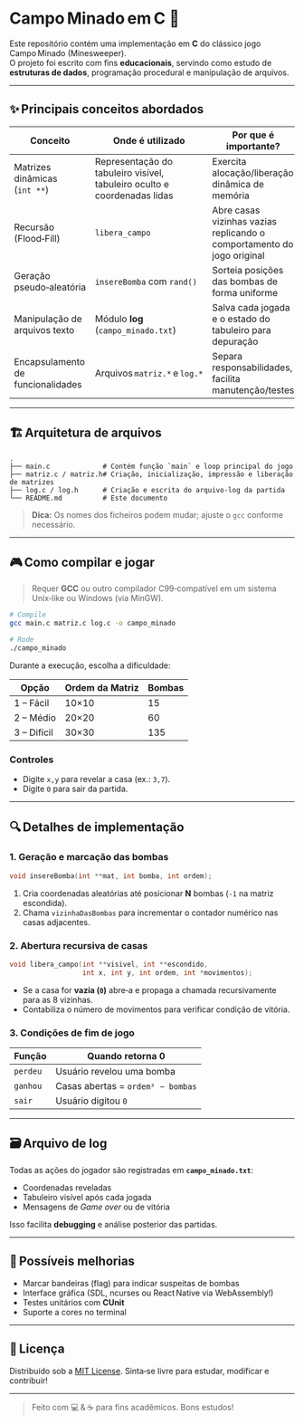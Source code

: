 # Campo Minado em C 🧨

Este repositório contém uma implementação em **C** do clássico jogo Campo Minado (Minesweeper).  
O projeto foi escrito com fins **educacionais**, servindo como estudo de **estruturas de dados**, programação procedural e manipulação de arquivos.

---

## ✨ Principais conceitos abordados

| Conceito | Onde é utilizado | Por que é importante? |
|----------|-----------------|-----------------------|
| Matrizes dinâmicas (`int **`) | Representação do tabuleiro visível, tabuleiro oculto e coordenadas lidas | Exercita alocação/liberação dinâmica de memória |
| Recursão (Flood‑Fill) | `libera_campo` | Abre casas vizinhas vazias replicando o comportamento do jogo original |
| Geração pseudo‑aleatória | `insereBomba` com `rand()` | Sorteia posições das bombas de forma uniforme |
| Manipulação de arquivos texto | Módulo **log** (`campo_minado.txt`) | Salva cada jogada e o estado do tabuleiro para depuração |
| Encapsulamento de funcionalidades | Arquivos `matriz.*` e `log.*` | Separa responsabilidades, facilita manutenção/testes |

---

## 🏗️ Arquitetura de arquivos

```
.
├── main.c             # Contém função `main` e loop principal do jogo
├── matriz.c / matriz.h# Criação, inicialização, impressão e liberação de matrizes
├── log.c / log.h      # Criação e escrita do arquivo‑log da partida
└── README.md          # Este documento
```

> **Dica:** Os nomes dos ficheiros podem mudar; ajuste o `gcc` conforme necessário.

---

## 🎮 Como compilar e jogar

> Requer **GCC** ou outro compilador C99‑compatível em um sistema Unix‑like ou Windows (via MinGW).

```bash
# Compile
gcc main.c matriz.c log.c -o campo_minado

# Rode
./campo_minado
```

Durante a execução, escolha a dificuldade:

| Opção | Ordem da Matriz | Bombas |
|-------|-----------------|--------|
| 1 – Fácil   | 10×10 | 15  |
| 2 – Médio   | 20×20 | 60  |
| 3 – Difícil | 30×30 | 135 |

### Controles

- Digite `x,y` para revelar a casa (ex.: `3,7`).
- Digite `0` para sair da partida.

---

## 🔍 Detalhes de implementação

### 1. Geração e marcação das bombas

```c
void insereBomba(int **mat, int bomba, int ordem);
```

1. Cria coordenadas aleatórias até posicionar **N** bombas (`-1` na matriz escondida).  
2. Chama `vizinhaDasBombas` para incrementar o contador numérico nas casas adjacentes.

### 2. Abertura recursiva de casas

```c
void libera_campo(int **visivel, int **escondido,
                  int x, int y, int ordem, int *movimentos);
```

- Se a casa for **vazia (`0`)** abre‑a e propaga a chamada recursivamente para as 8 vizinhas.  
- Contabiliza o número de movimentos para verificar condição de vitória.

### 3. Condições de fim de jogo

| Função | Quando retorna **0** |
|--------|----------------------|
| `perdeu`  | Usuário revelou uma bomba |
| `ganhou`  | Casas abertas = `ordem² − bombas` |
| `sair`    | Usuário digitou `0` |

---

## 🗃️ Arquivo de log

Todas as ações do jogador são registradas em **`campo_minado.txt`**:

- Coordenadas reveladas
- Tabuleiro visível após cada jogada
- Mensagens de _Game over_ ou de vitória

Isso facilita **debugging** e análise posterior das partidas.

---

## 🧩 Possíveis melhorias

- Marcar bandeiras (flag) para indicar suspeitas de bombas  
- Interface gráfica (SDL, ncurses ou React Native via WebAssembly!)  
- Testes unitários com **CUnit**  
- Suporte a cores no terminal

---

## 📄 Licença

Distribuído sob a [MIT License](LICENSE). Sinta‑se livre para estudar, modificar e contribuir!

---

> Feito com 💻 & ☕ para fins acadêmicos. Bons estudos!
